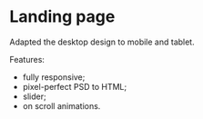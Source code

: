 # Landing page

Adapted the desktop design to mobile and tablet.

Features:
- fully responsive;
- pixel-perfect PSD to HTML;
- slider;
- on scroll animations.
